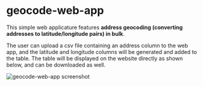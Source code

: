 # geocode-web-app

This simple web applicature features **address geocoding (converting addresses to latitude/longitude pairs) in bulk**.

The user can upload a csv file containing an address column to the web app, and the latitude and longitude columns will be generated and added to the table. The table will be displayed on the website directly as shown below, and can be downloaded as well.

![geocode-web-app screenshot](https://user-images.githubusercontent.com/20065724/108023943-787cdc80-6fd8-11eb-90b3-1ba683883ee4.png)
